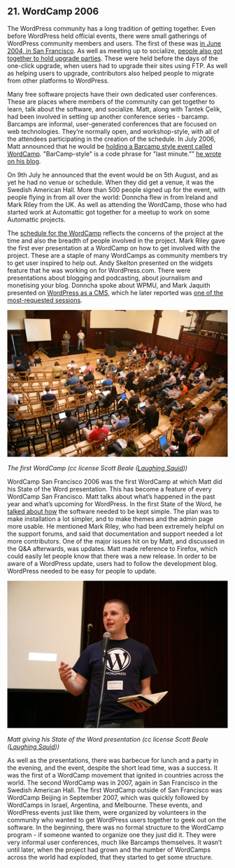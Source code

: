 ## 21. WordCamp 2006

The WordPress community has a long tradition of getting together. Even before WordPress held official events, there were small gatherings of WordPress community members and users. The first of these was [in June 2004, in San Francisco](https://wordpress.org/news/2004/06/meetup-location/). As well as meeting up to socialize, [people also got together to hold upgrade parties](https://wordpress.org/news/2005/02/upgrade-party/). These were held before the days of the one-click upgrade, when users had to upgrade their sites using FTP. As well as helping users to upgrade, contributors also helped people to migrate from other platforms to WordPress.

Many free software projects have their own dedicated user conferences. These are places where members of the community can get together to learn, talk about the software, and socialize. Matt, along with Tantek Çelik, had been involved in setting up another conference series - barcamp. Barcamps are informal, user-generated conferences that are focused on web technologies. They’re normally open, and workshop-style, with all of the attendees participating in the creation of the schedule. In July 2006, Matt announced that he would be [holding a Barcamp style event called WordCamp](http://ma.tt/2006/07/wordcamp/). "BarCamp-style" is a code phrase for "last minute.”” [he wrote on his blog](http://ma.tt/2006/07/wordcamp/).

On 9th July he announced that the event would be on 5th August, and as yet he had no venue or schedule. When they did get a venue, it was the Swedish American Hall. More than 500 people signed up for the event, with people flying in from all over the world: Donncha flew in from Ireland and Mark Riley from the UK. As well as attending the WordCamp, those who had started work at Automattic got together for a meetup to work on some Automattic projects.

The [schedule for the WordCamp](http://2006.wordcamp.org/schedule/) reflects the concerns of the project at the time and also the breadth of people involved in the project. Mark Riley gave the first ever presentation at a WordCamp on how to get involved with the project. These are a staple of many WordCamps as community members try to get user inspired to help out. Andy Skelton presented on the widgets feature that he was working on for WordPress.com. There were presentations about blogging and podcasting, about journalism and monetising your blog. Donncha spoke about WPMU, and Mark Jaquith presented on [WordPress as a CMS](http://markjaquith.com/wordcamp/wordpress-versatility/), which he later reported was [one of the most-requested sessions](http://markjaquith.wordpress.com/2006/08/30/wordcamp-thoughts-late-to-the-game/).

<img alt="WordCamp San Francisco 2006" src="../../Resources/images/21/wcsf_2006.jpg" width="800px" />

_The first WordCamp (cc license Scott Beale ([Laughing Squid](http://laughingsquid.com)))_

WordCamp San Francisco 2006 was the first WordCamp at which Matt did his State of the Word presentation. This has become a feature of every WordCamp San Francisco. Matt talks about what’s happened in the past year and what’s upcoming for WordPress. In the first State of the Word, he [talked about how](http://dan.hersam.com/2006/08/05/wordcamp-notes/) the software needed to be kept simple. The plan was to make installation a lot simpler, and to make themes and the admin page more usable. He mentioned Mark Riley, who had been extremely helpful on the support forums, and said that documentation and support needed a lot more contributors. One of the major issues hit on by Matt, and discussed in the Q&A afterwards, was updates. Matt made reference to Firefox, which could easily let people know that there was a new release. In order to be aware of a WordPress update, users had to follow the development blog. WordPress needed to be easy for people to update.

<img alt="State of the word 2006" src="../../Resources/images/21/wcsf_2006_sotw_matt.jpg" width="800px" />

_Matt giving his State of the Word presentation (cc license Scott Beale ([Laughing Squid](http://laughingsquid.com)))_

As well as the presentations, there was barbecue for lunch and a party in the evening, and the event, despite the short lead time, was a success. It was the first of a WordCamp movement that ignited in countries across the world. The second WordCamp was in 2007, again in San Francisco in the Swedish American Hall. The first WordCamp outside of San Francisco was WordCamp Beijing in September 2007, which was quickly followed by WordCamps in Israel, Argentina, and Melbourne. These events, and WordPress events just like them, were organized by volunteers in the community who wanted to get WordPress users together to geek out on the software. In the beginning, there was no formal structure to the WordCamp program - if someone wanted to organize one they just did it. They were very informal user conferences, much like Barcamps themselves. It wasn’t until later, when the project had grown and the number of WordCamps across the world had exploded, that they started to get some structure. 
